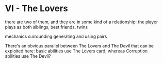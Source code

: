 # VI - The Lovers

there are two of them, and they are in some kind of a relationship: the player plays as both
siblings, best friends, twins

mechanics surrounding generating and using pairs

There's an obvious parallel between The Lovers and The Devil that can be exploited here: basic abilities use The Lovers card, whereas Corruption abilities use The Devil?